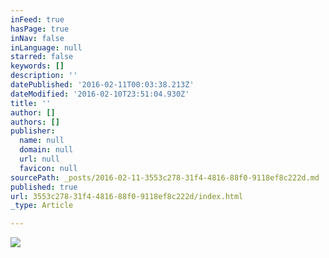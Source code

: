 ```yaml
---
inFeed: true
hasPage: true
inNav: false
inLanguage: null
starred: false
keywords: []
description: ''
datePublished: '2016-02-11T00:03:38.213Z'
dateModified: '2016-02-10T23:51:04.930Z'
title: ''
author: []
authors: []
publisher:
  name: null
  domain: null
  url: null
  favicon: null
sourcePath: _posts/2016-02-11-3553c278-31f4-4816-88f0-9118ef8c222d.md
published: true
url: 3553c278-31f4-4816-88f0-9118ef8c222d/index.html
_type: Article

---
```

![](https://the-grid-user-content.s3-us-west-2.amazonaws.com/8d63f667-cd70-463d-a480-9b070c13d625.png)